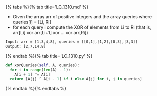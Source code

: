 {% tabs %}{% tab title='LC_1310.md' %}

* Given the array arr of positive integers and the array queries where queries[i] = [Li, Ri]
* for each query i compute the XOR of elements from Li to Ri (that is, arr[Li] xor arr[Li+1] xor ... xor arr[Ri])

```txt
Input: arr = [1,3,4,8], queries = [[0,1],[1,2],[0,3],[3,3]]
Output: [2,7,14,8]
```

{% endtab %}{% tab title='LC_1310.py' %}

```py
def xorQueries(self, A, queries):
  for i in range(len(A) - 1):
    A[i + 1] ^= A[i]
  return [A[j] ^ A[i - 1] if i else A[j] for i, j in queries]
```

{% endtab %}{% endtabs %}
